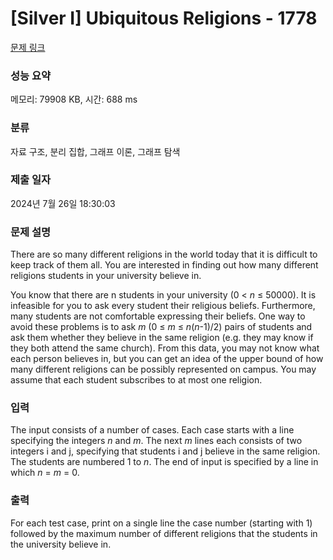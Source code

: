 # [Silver I] Ubiquitous Religions - 1778 

[문제 링크](https://www.acmicpc.net/problem/1778) 

### 성능 요약

메모리: 79908 KB, 시간: 688 ms

### 분류

자료 구조, 분리 집합, 그래프 이론, 그래프 탐색

### 제출 일자

2024년 7월 26일 18:30:03

### 문제 설명

<p>There are so many different religions in the world today that it is difficult to keep track of them all. You are interested in finding out how many different religions students in your university believe in.</p>

<p>You know that there are n students in your university (0 < <em>n</em> ≤ 50000). It is infeasible for you to ask every student their religious beliefs. Furthermore, many students are not comfortable expressing their beliefs. One way to avoid these problems is to ask <em>m</em> (0 ≤ <em>m</em> ≤  <em>n</em>(<em>n</em>-1)/2) pairs of students and ask them whether they believe in the same religion (e.g. they may know if they both attend the same church). From this data, you may not know what each person believes in, but you can get an idea of the upper bound of how many different religions can be possibly represented on campus. You may assume that each student subscribes to at most one religion.</p>

### 입력 

 <p>The input consists of a number of cases. Each case starts with a line specifying the integers <em>n</em> and <em>m</em>. The next <em>m</em> lines each consists of two integers i and j, specifying that students i and j believe in the same religion. The students are numbered 1 to <em>n</em>. The end of input is specified by a line in which <em>n</em> = <em>m</em> = 0.</p>

### 출력 

 <p>For each test case, print on a single line the case number (starting with 1) followed by the maximum number of different religions that the students in the university believe in.</p>

